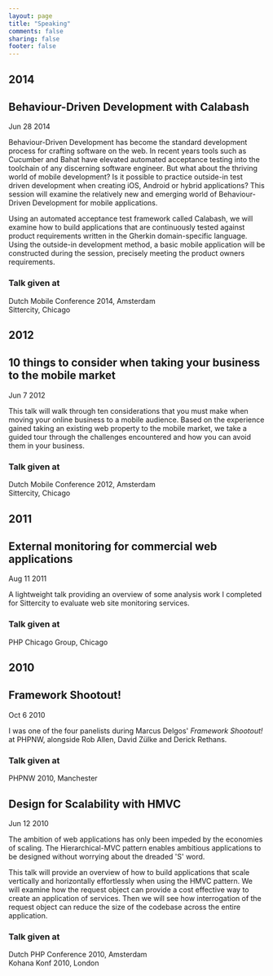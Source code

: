 ```yaml
---
layout: page
title: "Speaking"
comments: false
sharing: false
footer: false
---
```


<div id="blog-archives">

<h2>2014</h2>
<article role="article">
<h1>Behaviour-Driven Development with Calabash</h1>
<time datetime="2014-28-07T14:50:00+02:00>
	<span class="month">Jun</span>
	<span class="day">28</span>
	<span class="year">2014</span>
</time>

<p><script async class="speakerdeck-embed" data-id="7d857c40e0f70131cd421afbead76f1b" data-ratio="1.77777777777778" src="//speakerdeck.com/assets/embed.js"></script></p>

<p>Behaviour-Driven Development has become the standard development process for crafting software on the web. In recent years tools such as Cucumber and Bahat have elevated automated acceptance testing into the toolchain of any discerning software engineer. But what about the thriving world of mobile development? Is it possible to practice outside-in test driven development when creating iOS, Android or hybrid applications? This session will examine the relatively new and emerging world of Behaviour-Driven Development for mobile applications.</p>

<p>Using an automated acceptance test framework called Calabash, we will examine how to build applications that are continuously tested against product requirements written in the Gherkin domain-specific language. Using the outside-in development method, a basic mobile application will be constructed during the session, precisely meeting the product owners requirements.</p>

<h3>Talk given at</h3>
<p>Dutch Mobile Conference 2014, Amsterdam<br />
Sittercity, Chicago</p>
</article>

<h2>2012</h2>
<article role="article">
<h1>10 things to consider when taking your business to the mobile market</h1>
<time datetime="2012-06-07T12:00:00+02:00>
	<span class="month">Jun</span>
	<span class="day">7</span>
	<span class="year">2012</span>
</time>

<p><script async class="speakerdeck-embed" data-id="4fd201ea469d20059c004de6" data-ratio="1.77777777777778" src="//speakerdeck.com/assets/embed.js"></script></p>

<p>This talk will walk through ten considerations that you must make when moving your online business to a mobile audience. Based on the experience gained taking an existing web property to the mobile market, we take a guided tour through the challenges encountered and how you can avoid them in your business.</p>

<h3>Talk given at</h3>
<p>Dutch Mobile Conference 2012, Amsterdam<br />
Sittercity, Chicago</p>
</article>

<h2>2011</h2>
<article role="article">
<h1>External monitoring for commercial web applications</h1>
<time datetime="2011-08-11T12:00:00-6:00>
	<span class="month">Aug</span>
	<span class="day">11</span>
	<span class="year">2011</span>
</time>

<p><script async class="speakerdeck-embed" data-id="e4c1121059d701309a5812313926f5f6" data-ratio="1.33333333333333" src="//speakerdeck.com/assets/embed.js"></script></p>

<p>A lightweight talk providing an overview of some analysis work I completed for Sittercity to evaluate web site monitoring services.</p>

<h3>Talk given at</h3>
<p>PHP Chicago Group, Chicago</p>
</article>

<h2>2010</h2>
<article role="article">
<h1>Framework Shootout!</h1>
<time datetime="2010-10-06T12:00:000+01:00>
	<span class="month">Oct</span>
	<span class="day">6</span>
	<span class="year">2010</span>
</time>

<p>I was one of the four panelists during Marcus Delgos' <em>Framework Shootout!</em> at PHPNW, alongside Rob Allen, David Zülke and Derick Rethans.</p>

<h3>Talk given at</h3>
<p>PHPNW 2010, Manchester</p>
</article>

<article role="article">
<h1>Design for Scalability with HMVC</h1>
<time datetime="2010-06-12T12:00:00+2:00>
	<span class="month">Jun</span>
	<span class="day">12</span>
	<span class="year">2010</span>
</time>

<p><script async class="speakerdeck-embed" data-id="4fc014352d90a90022002202" data-ratio="1.2994923857868" src="//speakerdeck.com/assets/embed.js"></script></p>

<p>The ambition of web applications has only been impeded by the economies of scaling. The Hierarchical-MVC pattern enables ambitious applications to be designed without worrying about the dreaded 'S' word.</p>
<p>This talk will provide an overview of how to build applications that scale vertically and horizontally effortlessly when using the HMVC pattern. We will examine how the request object can provide a cost effective way to create an application of services. Then we will see how interrogation of the request object can reduce the size of the codebase across the entire application.</p>

<h3>Talk given at</h3>
<p>Dutch PHP Conference 2010, Amsterdam<br />
Kohana Konf 2010, London</p>

</article>

</div>
